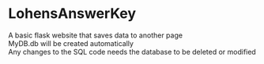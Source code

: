 # LohensAnswerKey
A basic flask website that saves data to another page\
MyDB.db will be created automatically\
Any changes to the SQL code needs the database to be deleted or modified
